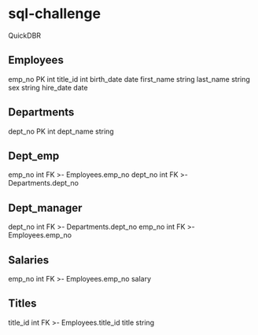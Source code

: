 # sql-challenge
QuickDBR

Employees
--
emp_no PK int
title_id int
birth_date date
first_name string
last_name string
sex string
hire_date date

Departments
--
dept_no PK int
dept_name string

Dept_emp
--
emp_no int FK >- Employees.emp_no
dept_no int FK >- Departments.dept_no

Dept_manager
--
dept_no int FK >- Departments.dept_no
emp_no int FK >- Employees.emp_no

Salaries
--
emp_no int FK >- Employees.emp_no
salary

Titles
--
title_id int FK >- Employees.title_id
title string
